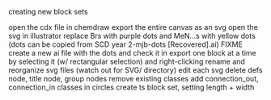 creating new block sets

open the cdx file in chemdraw
export the entire canvas as an svg
open the svg in illustrator
replace Brs with purple dots and MeN...s with yellow dots (dots can be copied from SCD year 2-mjb-dots [Recovered].ai)
FIXME create a new ai file with the dots and check it in
export one block at a time by selecting it (w/ rectangular selection) and right-clicking
rename and reorganize svg files (watch out for SVG/ directory)
edit each svg
    delete defs node, title node, group nodes
    remove existing classes
    add connection_out, connection_in classes in circles
create ts block set, setting length + width
